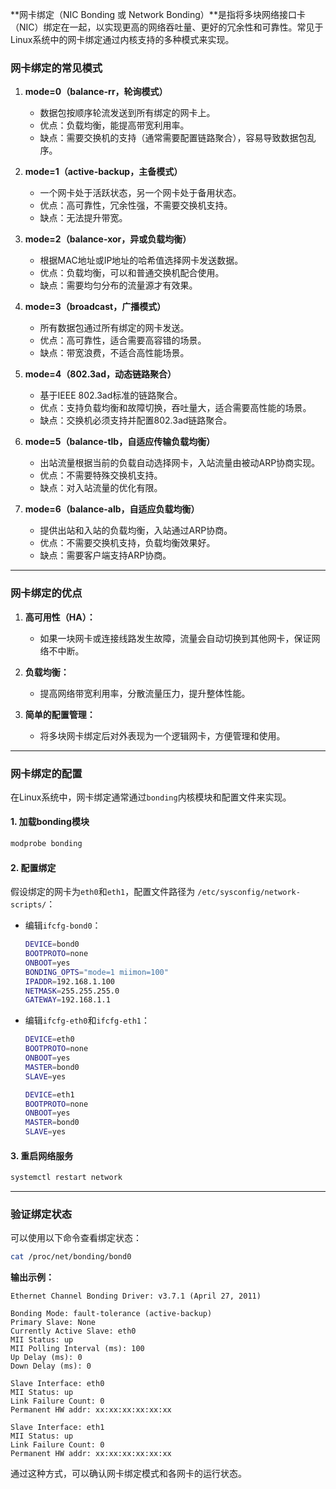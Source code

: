 **网卡绑定（NIC Bonding 或 Network Bonding）**是指将多块网络接口卡（NIC）绑定在一起，以实现更高的网络吞吐量、更好的冗余性和可靠性。常见于Linux系统中的网卡绑定通过内核支持的多种模式来实现。

### **网卡绑定的常见模式**
1. **mode=0（balance-rr，轮询模式）**  
   - 数据包按顺序轮流发送到所有绑定的网卡上。
   - 优点：负载均衡，能提高带宽利用率。
   - 缺点：需要交换机的支持（通常需要配置链路聚合），容易导致数据包乱序。

2. **mode=1（active-backup，主备模式）**  
   - 一个网卡处于活跃状态，另一个网卡处于备用状态。
   - 优点：高可靠性，冗余性强，不需要交换机支持。
   - 缺点：无法提升带宽。

3. **mode=2（balance-xor，异或负载均衡）**  
   - 根据MAC地址或IP地址的哈希值选择网卡发送数据。
   - 优点：负载均衡，可以和普通交换机配合使用。
   - 缺点：需要均匀分布的流量源才有效果。

4. **mode=3（broadcast，广播模式）**  
   - 所有数据包通过所有绑定的网卡发送。
   - 优点：高可靠性，适合需要高容错的场景。
   - 缺点：带宽浪费，不适合高性能场景。

5. **mode=4（802.3ad，动态链路聚合）**  
   - 基于IEEE 802.3ad标准的链路聚合。
   - 优点：支持负载均衡和故障切换，吞吐量大，适合需要高性能的场景。
   - 缺点：交换机必须支持并配置802.3ad链路聚合。

6. **mode=5（balance-tlb，自适应传输负载均衡）**  
   - 出站流量根据当前的负载自动选择网卡，入站流量由被动ARP协商实现。
   - 优点：不需要特殊交换机支持。
   - 缺点：对入站流量的优化有限。

7. **mode=6（balance-alb，自适应负载均衡）**  
   - 提供出站和入站的负载均衡，入站通过ARP协商。
   - 优点：不需要交换机支持，负载均衡效果好。
   - 缺点：需要客户端支持ARP协商。

---

### **网卡绑定的优点**
1. **高可用性（HA）：**  
   - 如果一块网卡或连接线路发生故障，流量会自动切换到其他网卡，保证网络不中断。
   
2. **负载均衡：**  
   - 提高网络带宽利用率，分散流量压力，提升整体性能。
   
3. **简单的配置管理：**  
   - 将多块网卡绑定后对外表现为一个逻辑网卡，方便管理和使用。

---

### **网卡绑定的配置**
在Linux系统中，网卡绑定通常通过`bonding`内核模块和配置文件来实现。

#### 1. **加载bonding模块**
```bash
modprobe bonding
```

#### 2. **配置绑定**
假设绑定的网卡为`eth0`和`eth1`，配置文件路径为 `/etc/sysconfig/network-scripts/`：

- 编辑`ifcfg-bond0`：
  ```bash
  DEVICE=bond0
  BOOTPROTO=none
  ONBOOT=yes
  BONDING_OPTS="mode=1 miimon=100"
  IPADDR=192.168.1.100
  NETMASK=255.255.255.0
  GATEWAY=192.168.1.1
  ```

- 编辑`ifcfg-eth0`和`ifcfg-eth1`：
  ```bash
  DEVICE=eth0
  BOOTPROTO=none
  ONBOOT=yes
  MASTER=bond0
  SLAVE=yes
  ```

  ```bash
  DEVICE=eth1
  BOOTPROTO=none
  ONBOOT=yes
  MASTER=bond0
  SLAVE=yes
  ```

#### 3. **重启网络服务**
```bash
systemctl restart network
```

---

### **验证绑定状态**
可以使用以下命令查看绑定状态：
```bash
cat /proc/net/bonding/bond0
```

**输出示例：**
```
Ethernet Channel Bonding Driver: v3.7.1 (April 27, 2011)

Bonding Mode: fault-tolerance (active-backup)
Primary Slave: None
Currently Active Slave: eth0
MII Status: up
MII Polling Interval (ms): 100
Up Delay (ms): 0
Down Delay (ms): 0

Slave Interface: eth0
MII Status: up
Link Failure Count: 0
Permanent HW addr: xx:xx:xx:xx:xx:xx

Slave Interface: eth1
MII Status: up
Link Failure Count: 0
Permanent HW addr: xx:xx:xx:xx:xx:xx
```

通过这种方式，可以确认网卡绑定模式和各网卡的运行状态。